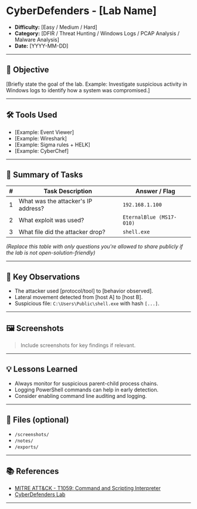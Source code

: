 # CyberDefenders - [Lab Name]

- **Difficulty:** [Easy / Medium / Hard]  
- **Category:** [DFIR / Threat Hunting / Windows Logs / PCAP Analysis / Malware Analysis]  
- **Date:** [YYYY-MM-DD]  

---

## 🧠 Objective

[Briefly state the goal of the lab. Example: Investigate suspicious activity in Windows logs to identify how a system was compromised.]

---

## 🛠️ Tools Used

- [Example: Event Viewer]
- [Example: Wireshark]
- [Example: Sigma rules + HELK]
- [Example: CyberChef]

---

## 📜 Summary of Tasks

| # | Task Description | Answer / Flag |
|---|------------------|----------------|
| 1 | What was the attacker's IP address? | `192.168.1.100` |
| 2 | What exploit was used? | `EternalBlue (MS17-010)` |
| 3 | What file did the attacker drop? | `shell.exe` |

_(Replace this table with only questions you're allowed to share publicly if the lab is not open-solution-friendly)_

---

## 📝 Key Observations

- The attacker used [protocol/tool] to [behavior observed].
- Lateral movement detected from [host A] to [host B].
- Suspicious file: `C:\Users\Public\shell.exe` with hash `[...]`.

---

## 🖼️ Screenshots

> Include screenshots for key findings if relevant.

---

## 💡 Lessons Learned

- Always monitor for suspicious parent-child process chains.
- Logging PowerShell commands can help in early detection.
- Consider enabling command line auditing and logging.

---

## 📂 Files (optional)

- `/screenshots/`
- `/notes/`
- `/exports/`

---

## 📚 References

- [MITRE ATT&CK - T1059: Command and Scripting Interpreter](https://attack.mitre.org/techniques/T1059/)
- [CyberDefenders Lab](https://cyberdefenders.org/labs/...)

---

